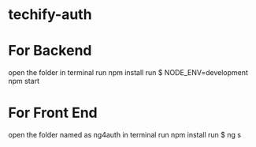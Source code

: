 # techify-auth

#  For Backend

open the folder in terminal
run npm install
run $ NODE_ENV=development npm start
# For Front End

open the folder named as ng4auth in terminal
run npm install
run $ ng s